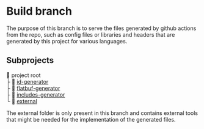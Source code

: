 # Build branch
The purpose of this branch is to serve the files generated by github actions from the repo, such as
config files or libraries and headers that are generated by this project for various languages.

## Subprojects
:open_file_folder: project root\
  ├ :open_file_folder: [id-generator](id-generator)\
  ├ :open_file_folder: [flatbuf-generator](flatbuf-generator)\
  ├ :open_file_folder: [includes-generator](includes-generator)\
  └ :open_file_folder: [external](external)

The external folder is only present in this branch and contains external tools that might be needed
for the implementation of the generated files.
